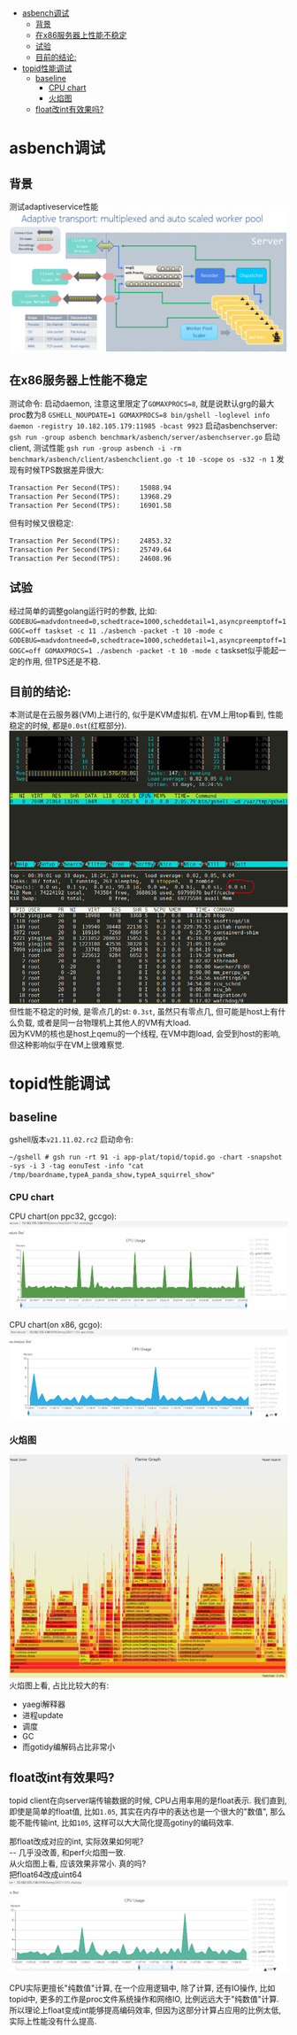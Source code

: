 - [asbench调试](#asbench调试)
  - [背景](#背景)
  - [在x86服务器上性能不稳定](#在x86服务器上性能不稳定)
  - [试验](#试验)
  - [目前的结论:](#目前的结论)
- [topid性能调试](#topid性能调试)
  - [baseline](#baseline)
    - [CPU chart](#cpu-chart)
    - [火焰图](#火焰图)
  - [float改int有效果吗?](#float改int有效果吗)

# asbench调试
## 背景
测试adaptiveservice性能  
![](img/golang_gshell性能调试_20220913092330.png)  

## 在x86服务器上性能不稳定
测试命令:
启动daemon, 注意这里限定了`GOMAXPROCS=8`, 就是说默认grg的最大proc数为8
`GSHELL_NOUPDATE=1 GOMAXPROCS=8 bin/gshell -loglevel info daemon -registry 10.182.105.179:11985 -bcast 9923`
启动asbenchserver:
`gsh run -group asbench benchmark/asbench/server/asbenchserver.go`
启动client, 测试性能
`gsh run -group asbench -i -rm benchmark/asbench/client/asbenchclient.go -t 10 -scope os -s32 -n 1`
发现有时候TPS数据差异很大:
```
Transaction Per Second(TPS):     15088.94
Transaction Per Second(TPS):     13968.29
Transaction Per Second(TPS):     16901.58
```
但有时候又很稳定:
```
Transaction Per Second(TPS):     24853.32
Transaction Per Second(TPS):     25749.64
Transaction Per Second(TPS):     24608.96
```

## 试验
经过简单的调整golang运行时的参数, 比如:
`GODEBUG=madvdontneed=0,schedtrace=1000,scheddetail=1,asyncpreemptoff=1 GOGC=off taskset -c 11 ./asbench -packet -t 10 -mode c`
`GODEBUG=madvdontneed=0,schedtrace=1000,scheddetail=1,asyncpreemptoff=1 GOGC=off GOMAXPROCS=1 ./asbench -packet -t 10 -mode c`
taskset似乎能起一定的作用, 但TPS还是不稳. 

## 目前的结论:
本测试是在云服务器(VM)上进行的, 似乎是KVM虚拟机. 在VM上用top看到, 性能稳定的时候, 都是`0.0st`(红框部分).  
![](img/golang_gshell性能调试_20220913092437.png)  
但性能不稳定的时候, 是零点几的st: `0.3st`, 虽然只有零点几, 但可能是host上有什么负载, 或者是同一台物理机上其他人的VM有大load.  
因为KVM的核也是host上qemu的一个线程, 在VM中跑load, 会受到host的影响, 但这种影响似乎在VM上很难察觉.

# topid性能调试
## baseline
gshell版本`v21.11.02.rc2`
启动命令:
```
~/gshell # gsh run -rt 91 -i app-plat/topid/topid.go -chart -snapshot -sys -i 3 -tag eonuTest -info "cat /tmp/boardname,typeA_panda_show,typeA_squirrel_show"
```

### CPU chart
CPU chart(on ppc32, gccgo):  
![](img/golang_gshell性能调试_20220913092516.png)  

CPU chart(on x86, gcgo):  
![](img/golang_gshell性能调试_20220913092530.png)  

### 火焰图
![](img/golang_gshell性能调试_20220913092543.png)  
火焰图上看, 占比比较大的有:
* yaegi解释器
* 进程update
* 调度
* GC
* 而gotidy编解码占比非常小

## float改int有效果吗?
topid client在向server端传输数据的时候, CPU占用率用的是float表示.
我们直到, 即使是简单的float值, 比如`1.05`, 其实在内存中的表达也是一个很大的"数值", 那么能不能传输int, 比如`105`, 这样可以大大简化提高gotiny的编码效率.

那float改成对应的int, 实际效果如何呢?  
-- 几乎没改善, 和perf火焰图一致.  
从火焰图上看, 应该效果非常小. 真的吗?  
把float64改成uint64  
![](img/golang_gshell性能调试_20220913092602.png)  

CPU实际更擅长"纯数值"计算, 在一个应用逻辑中, 除了计算, 还有IO操作, 比如topid中, 更多的工作是proc文件系统操作和网络IO, 比例远远大于"纯数值"计算. 所以理论上float变成int能够提高编码效率, 但因为这部分计算占应用的比例太低, 实际上性能没有什么提高.
